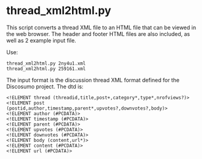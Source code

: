 # thread_xml2html.py

This script converts a thread XML file to an HTML file that can be viewed in the web browser.
The header and footer HTML files are also included, as well as 2 example input file.

Use:
```
thread_xml2html.py 2ny4u1.xml
thread_xml2html.py 259161.xml
```

The input format is the discussion thread XML format defined for the Discosumo project. The dtd is:

```
<!ELEMENT thread (threadid,title,post+,category*,type*,nrofviews?)>
<!ELEMENT post (postid,author,timestamp,parent*,upvotes?,downvotes?,body)>
<!ELEMENT author (#PCDATA)>
<!ELEMENT timestamp (#PCDATA)>
<!ELEMENT parent (#PCDATA)>
<!ELEMENT upvotes (#PCDATA)>
<!ELEMENT downvotes (#PCDATA)>
<!ELEMENT body (content,url*)>
<!ELEMENT content (#PCDATA)>
<!ELEMENT url (#PCDATA)>
```